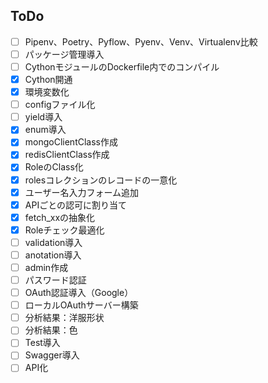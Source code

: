 ## ToDo
- [ ] Pipenv、Poetry、Pyflow、Pyenv、Venv、Virtualenv比較
- [ ] パッケージ管理導入
- [ ] CythonモジュールのDockerfile内でのコンパイル
- [x] Cython開通
- [x] 環境変数化
- [ ] configファイル化
- [ ] yield導入
- [x] enum導入
- [x] mongoClientClass作成
- [x] redisClientClass作成
- [x] RoleのClass化
- [x] rolesコレクションのレコードの一意化
- [x] ユーザー名入力フォーム追加
- [x] APIごとの認可に割り当て
- [x] fetch_xxの抽象化
- [x] Roleチェック最適化
- [ ] validation導入
- [ ] anotation導入
- [ ] admin作成
- [ ] パスワード認証
- [ ] OAuth認証導入（Google）
- [ ] ローカルOAuthサーバー構築
- [ ] 分析結果：洋服形状
- [ ] 分析結果：色
- [ ] Test導入
- [ ] Swagger導入
- [ ] API化